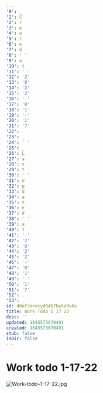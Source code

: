```yaml
---
'0': _
'1': C
'2': r
'3': e
'4': a
'5': t
'6': e
'7': d
'8': ' '
'9': a
'10': t
'11': ' '
'12': '2'
'13': '0'
'14': '2'
'15': '2'
'16': '-'
'17': '0'
'18': '1'
'19': '-'
'20': '1'
'21': '7'
'22': .
'23': _
'24': ' '
'25': _
'26': L
'27': a
'28': s
'29': t
'30': ' '
'31': u
'32': p
'33': d
'34': a
'35': t
'36': e
'37': d
'38': ' '
'39': a
'40': t
'41': ' '
'42': '2'
'43': '0'
'44': '2'
'45': '2'
'46': '-'
'47': '0'
'48': '1'
'49': '-'
'50': '1'
'51': '7'
'52': .
'53': _
id: 40af3anecy45467bw5a9v6x
title: Work Todo 1 17 22
desc: ''
updated: 1645573670491
created: 1645573670491
stub: false
isDir: false
---
```


# Work todo 1-17-22


![Work-todo-1-17-22.jpg](/assets/work-todo-1-17-22-qslt3qbl421e.jpg)

